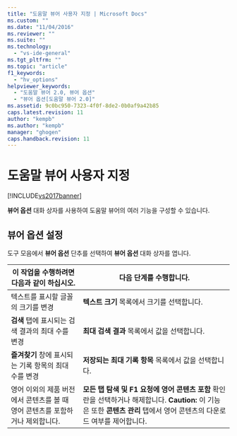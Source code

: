```yaml
---
title: "도움말 뷰어 사용자 지정 | Microsoft Docs"
ms.custom: ""
ms.date: "11/04/2016"
ms.reviewer: ""
ms.suite: ""
ms.technology: 
  - "vs-ide-general"
ms.tgt_pltfrm: ""
ms.topic: "article"
f1_keywords: 
  - "hv_options"
helpviewer_keywords: 
  - "도움말 뷰어 2.0, 뷰어 옵션"
  - "뷰어 옵션[도움말 뷰어 2.0]"
ms.assetid: 9c0bc950-7323-4f0f-8de2-0b0af9a42b85
caps.latest.revision: 11
author: "kempb"
ms.author: "kempb"
manager: "ghogen"
caps.handback.revision: 11
---
```

# 도움말 뷰어 사용자 지정
[!INCLUDE[vs2017banner](../code-quality/includes/vs2017banner.md)]

**뷰어 옵션** 대화 상자를 사용하여 도움말 뷰어의 여러 기능을 구성할 수 있습니다.  
  
## 뷰어 옵션 설정  
 도구 모음에서 **뷰어 옵션** 단추를 선택하여 **뷰어 옵션** 대화 상자를 엽니다.  
  
|이 작업을 수행하려면 다음과 같이 하십시오.|다음 단계를 수행합니다.|  
|------------------------------|-------------------|  
|텍스트를 표시할 글꼴의 크기를 변경|**텍스트 크기** 목록에서 크기를 선택합니다.|  
|**검색** 탭에 표시되는 검색 결과의 최대 수를 변경|**최대 검색 결과** 목록에서 값을 선택합니다.|  
|**즐겨찾기** 창에 표시되는 기록 항목의 최대 수를 변경|**저장되는 최대 기록 항목** 목록에서 값을 선택합니다.|  
|영어 이외의 제품 버전에서 콘텐츠를 볼 때 영어 콘텐츠를 포함하거나 제외합니다.|**모든 탭 탐색 및 F1 요청에 영어 콘텐츠 포함** 확인란을 선택하거나 해제합니다. **Caution:**  이 기능은 또한 **콘텐츠 관리** 탭에서 영어 콘텐츠의 다운로드 여부를 제어합니다.|
